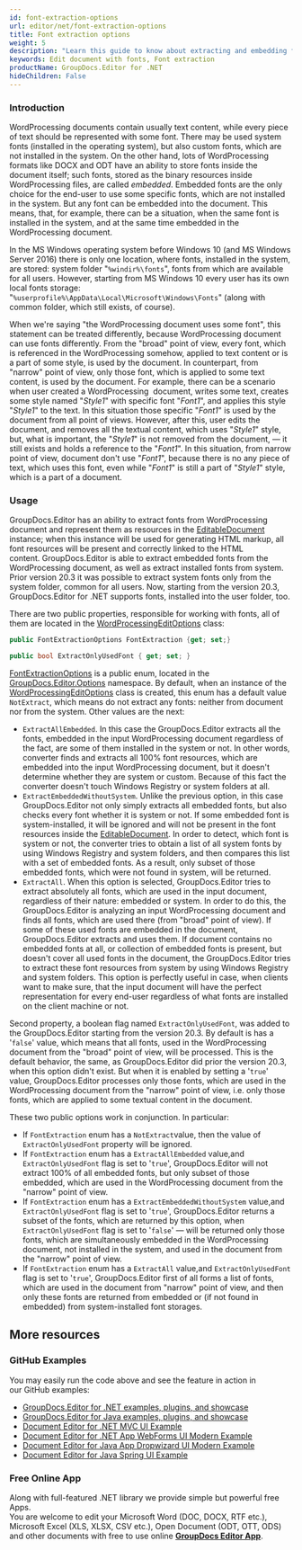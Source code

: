 ```yaml
---
id: font-extraction-options
url: editor/net/font-extraction-options
title: Font extraction options
weight: 5
description: "Learn this guide to know about extracting and embedding fonts into Word document when editing with GroupDocs.Editor API."
keywords: Edit document with fonts, Font extraction
productName: GroupDocs.Editor for .NET
hideChildren: False
---
```

### Introduction

WordProcessing documents contain usually text content, while every piece of text should be represented with some font. There may be used system fonts (installed in the operating system), but also custom fonts, which are not installed in the system. On the other hand, lots of WordProcessing formats like DOCX and ODT have an ability to store fonts inside the document itself; such fonts, stored as the binary resources inside WordProcessing files, are called *embedded*. Embedded fonts are the only choice for the end-user to use some specific fonts, which are not installed in the system. But any font can be embedded into the document. This means, that, for example, there can be a situation, when the same font is installed in the system, and at the same time embedded in the WordProcessing document.

In the MS Windows operating system before Windows 10 (and MS Windows Server 2016) there is only one location, where fonts, installed in the system, are stored: system folder "`%windir%\fonts`", fonts from which are available for all users. However, starting from MS Windows 10 every user has its own local fonts storage: "`%userprofile%\AppData\Local\Microsoft\Windows\Fonts`" (along with common folder, which still exists, of course).

When we're saying "the WordProcessing document uses some font", this statement can be treated differently, because WordProcessing document can use fonts differently. From the "broad" point of view, every font, which is referenced in the WordProcessing somehow, applied to text content or is a part of some style, is used by the document. In counterpart, from "narrow" point of view, only those font, which is applied to some text content, is used by the document. For example, there can be a scenario when user created a WordProcessing  document, writes some text, creates some style named "*Style1*" with specific font "*Font1*", and applies this style "*Style1*" to the text. In this situation those specific "*Font1*" is used by the document from all point of views. However, after this, user edits the document, and removes all the textual content, which uses "*Style1*" style, but, what is important, the "*Style1*" is not removed from the document, — it still exists and holds a reference to the "*Font1*". In this situation, from narrow point of view, document don't use "*Font1*", because there is no any piece of text, which uses this font, even while "*Font1*" is still a part of "*Style1*" style, which is a part of a document.

### Usage

GroupDocs.Editor has an ability to extract fonts from WordProcessing document and represent them as resources in the [EditableDocument](https://apireference.groupdocs.com/net/editor/groupdocs.editor/editabledocument) instance; when this instance will be used for generating HTML markup, all font resources will be present and correctly linked to the HTML content. GroupDocs.Editor is able to extract embedded fonts from the WordProcessing document, as well as extract installed fonts from system. Prior version 20.3 it was possible to extract system fonts only from the system folder, common for all users. Now, starting from the version 20.3, GroupDocs.Editor for .NET supports fonts, installed into the user folder, too.

There are two public properties, responsible for working with fonts, all of them are located in the [WordProcessingEditOptions](https://apireference.groupdocs.com/net/editor/groupdocs.editor.options/wordprocessingeditoptions) class:

```csharp
public FontExtractionOptions FontExtraction {get; set;}

public bool ExtractOnlyUsedFont { get; set; }
```

[FontExtractionOptions](https://apireference.groupdocs.com/net/editor/groupdocs.editor.options/fontextractionoptions) is a public enum, located in the [GroupDocs.Editor.Options](https://apireference.groupdocs.com/net/editor/groupdocs.editor.options/) namespace. By default, when an instance of the [WordProcessingEditOptions](https://apireference.groupdocs.com/net/editor/groupdocs.editor.options/wordprocessingeditoptions) class is created, this enum has a default value `NotExtract`, which means do not extract any fonts: neither from document nor from the system. Other values are the next:

*   `ExtractAllEmbedded`. In this case the GroupDocs.Editor extracts all the fonts, embedded in the input WordProcessing document regardless of the fact, are some of them installed in the system or not. In other words, converter finds and extracts all 100% font resources, which are embedded into the input WordProcessing document, but it doesn't determine whether they are system or custom. Because of this fact the converter doesn't touch Windows Registry or system folders at all.
*   `ExtractEmbeddedWithoutSystem`. Unlike the previous option, in this case GroupDocs.Editor not only simply extracts all embedded fonts, but also checks every font whether it is system or not. If some embedded font is system-installed, it will be ignored and will not be present in the font resources inside the [EditableDocument](https://apireference.groupdocs.com/net/editor/groupdocs.editor/editabledocument). In order to detect, which font is system or not, the converter tries to obtain a list of all system fonts by using Windows Registry and system folders, and then compares this list with a set of embedded fonts. As a result, only subset of those embedded fonts, which were not found in system, will be returned.
*   `ExtractAll`. When this option is selected, GroupDocs.Editor tries to extract absolutely all fonts, which are used in the input document, regardless of their nature: embedded or system. In order to do this, the GroupDocs.Editor is analyzing an input WordProcessing document and finds all fonts, which are used there (from "broad" point of view). If some of these used fonts are embedded in the document, GroupDocs.Editor extracts and uses them. If document contains no embedded fonts at all, or collection of embedded fonts is present, but doesn't cover all used fonts in the document, the GroupDocs.Editor tries to extract these font resources from system by using Windows Registry and system folders. This option is perfectly useful in case, when clients want to make sure, that the input document will have the perfect representation for every end-user regardless of what fonts are installed on the client machine or not.

Second property, a boolean flag named `ExtractOnlyUsedFont`, was added to the GroupDocs.Editor starting from the version 20.3. By default is has a '`false`' value, which means that all fonts, used in the WordProcessing document from the "broad" point of view, will be processed. This is the default behavior, the same, as GroupDocs.Editor did prior the version 20.3, when this option didn't exist. But when it is enabled by setting a '`true`' value, GroupDocs.Editor processes only those fonts, which are used in the WordProcessing document from the "narrow" point of view, i.e. only those fonts, which are applied to some textual content in the document.

These two public options work in conjunction. In particular:

*   If `FontExtraction` enum has a `NotExtract`value, then the value of `ExtractOnlyUsedFont` property will be ignored.
*   If `FontExtraction` enum has a `ExtractAllEmbedded` value,and `ExtractOnlyUsedFont` flag is set to '`true`', GroupDocs.Editor will not extract 100% of all embedded fonts, but only subset of those embedded, which are used in the WordProcessing document from the "narrow" point of view.
*   If `FontExtraction` enum has a `ExtractEmbeddedWithoutSystem` value,and `ExtractOnlyUsedFont` flag is set to '`true`', GroupDocs.Editor returns a subset of the fonts, which are returned by this option, when `ExtractOnlyUsedFont` flag is set to '`false`' — will be returned only those fonts, which are simultaneously embedded in the WordProcessing document, not installed in the system, and used in the document from the "narrow" point of view.
*   If `FontExtraction` enum has a `ExtractAll` value,and `ExtractOnlyUsedFont` flag is set to '`true`', GroupDocs.Editor first of all forms a list of fonts, which are used in the document from "narrow" point of view, and then only these fonts are returned from embedded or (if not found in embedded) from system-installed font storages.

## More resources
### GitHub Examples

You may easily run the code above and see the feature in action in our GitHub examples:
*   [GroupDocs.Editor for .NET examples, plugins, and showcase](https://github.com/groupdocs-editor/GroupDocs.Editor-for-.NET)   
*   [GroupDocs.Editor for Java examples, plugins, and showcase](https://github.com/groupdocs-editor/GroupDocs.Editor-for-Java)    
*   [Document Editor for .NET MVC UI Example](https://github.com/groupdocs-editor/GroupDocs.Editor-for-.NET-MVC)     
*   [Document Editor for .NET App WebForms UI Modern Example](https://github.com/groupdocs-editor/GroupDocs.Editor-for-.NET-WebForms)    
*   [Document Editor for Java App Dropwizard UI Modern Example](https://github.com/groupdocs-editor/GroupDocs.Editor-for-Java-Dropwizard)    
*   [Document Editor for Java Spring UI Example](https://github.com/groupdocs-editor/GroupDocs.Editor-for-Java-Spring)
    
### Free Online App
Along with full-featured .NET library we provide simple but powerful free Apps.  
You are welcome to edit your Microsoft Word (DOC, DOCX, RTF etc.), Microsoft Excel (XLS, XLSX, CSV etc.), Open Document (ODT, OTT, ODS) and other documents with free to use online **[GroupDocs Editor App](https://products.groupdocs.app/editor)**.